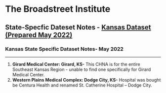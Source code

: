 # The Broadstreet Institute

## State-Specfic Dateset Notes - [Kansas Dataset (Prepared May 2022)](https://github.com/BroadStreet-Health/Community-Health-Needs-Assessments)

### Kansas State Specific Dataset Notes- May 2022

---

1. <strong> Girard Medical Center: Girard, KS-</strong> This CHNA is for the entire Southeast Kansas Region - unable to find one specifically for Girard Medical Center.
1. <strong> Western Plains Medical Complex: Dodge City, KS-</strong> Hospital was bought be Centura Health and renamed St. Catherine Hospital – Dodge City.
